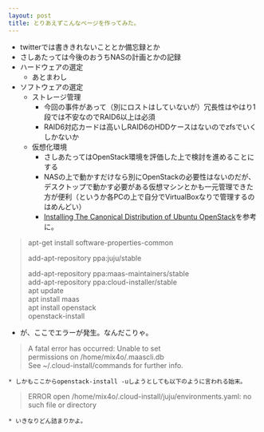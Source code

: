 ```yaml
---
layout: post
title: とりあえずこんなページを作ってみた。
---
```

* twitterでは書ききれないこととか備忘録とか
* さしあたっては今後のおうちNASの計画とかの記録
* ハードウェアの選定
  - あとまわし
* ソフトウェアの選定
  - ストレージ管理
    * 今回の事件があって（別にロストはしていないが）冗長性はやはり1段では不安なのでRAID6以上は必須
    * RAID6対応カードは高いしRAID6のHDDケースはないのでzfsでいくしかないか
  - 仮想化環境
    * さしあたってはOpenStack環境を評価した上で検討を進めることにする
    * NASの上で動かすだけなら別にOpenStackの必要性はないのだが、デスクトップで動かす必要がある仮想マシンとかも一元管理できた方が便利（というか各PCの上で自分でVirtualBoxなりで管理するのはめんどい）
    * [Installing The Canonical Distribution of Ubuntu OpenStack](http://www.ubuntu.com/download/cloud/install-ubuntu-openstack)を参考に。

> apt-get install software-properties-common
>
> add-apt-repository ppa:juju/stable
>
> add-apt-repository ppa:maas-maintainers/stable  
> add-apt-repository ppa:cloud-installer/stable  
> apt update  
> apt install maas  
> apt install openstack  
> openstack-install  

 * が、ここでエラーが発生。なんだこりゃ。

>    A fatal error has occurred: Unable to set  
>    permissions on /home/mix4o/.maascli.db         
>    See ~/.cloud-install/commands for further info.  

    * しかもここからopenstack-install -uしようとしても以下のように言われる始末。

>    ERROR open /home/mix4o/.cloud-install/juju/environments.yaml: no such file or directory

    * いきなりどん詰まりかよ。
